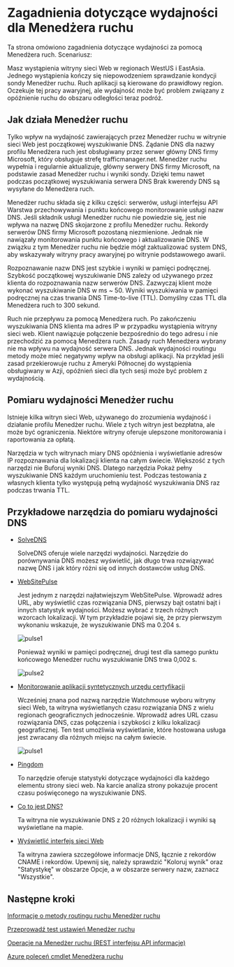 <properties
    pageTitle="Zagadnienia dotyczące wydajności Menedżer ruchu Azure | Microsoft Azure"
    description="Opis wydajności na temat testowania wydajności witryny sieci Web, korzystając z Menedżera ruchu i Menedżer ruchu"
    services="traffic-manager"
    documentationCenter=""
    authors="sdwheeler"
    manager="carmonm"
    editor=""
/>
<tags
    ms.service="traffic-manager"
    ms.devlang="na"
    ms.topic="article"
    ms.tgt_pltfrm="na"
    ms.workload="infrastructure-services"
    ms.date="10/11/2016"
    ms.author="sewhee"
/>

# <a name="performance-considerations-for-traffic-manager"></a>Zagadnienia dotyczące wydajności dla Menedżera ruchu

Ta strona omówiono zagadnienia dotyczące wydajności za pomocą Menedżera ruch. Scenariusz:

Masz wystąpienia witryny sieci Web w regionach WestUS i EastAsia. Jednego wystąpienia kończy się niepowodzeniem sprawdzanie kondycji sondy Menedżer ruchu. Ruch aplikacji są kierowane do prawidłowy region. Oczekuje tej pracy awaryjnej, ale wydajność może być problem związany z opóźnienie ruchu do obszaru odległości teraz podróż.

## <a name="how-traffic-manager-works"></a>Jak działa Menedżer ruchu

Tylko wpływ na wydajność zawierających przez Menedżer ruchu w witrynie sieci Web jest początkowej wyszukiwanie DNS. Żądanie DNS dla nazwy profilu Menedżera ruch jest obsługiwany przez serwer główny DNS firmy Microsoft, który obsługuje strefę trafficmanager.net. Menedżer ruchu wypełnia i regularnie aktualizuje, główny serwery DNS firmy Microsoft, na podstawie zasad Menedżer ruchu i wyniki sondy. Dzięki temu nawet podczas początkowej wyszukiwania serwera DNS Brak kwerendy DNS są wysyłane do Menedżera ruch.

Menedżer ruchu składa się z kilku części: serwerów, usługi interfejsu API Warstwa przechowywania i punktu końcowego monitorowanie usługi nazw DNS. Jeśli składnik usługi Menedżer ruchu nie powiedzie się, jest nie wpływa na nazwę DNS skojarzone z profilu Menedżer ruchu. Rekordy serwerów DNS firmy Microsoft pozostaną niezmienione. Jednak nie nawiązały monitorowania punktu końcowego i aktualizowanie DNS. W związku z tym Menedżer ruchu nie będzie mógł zaktualizować system DNS, aby wskazywały witryny pracy awaryjnej po witrynie podstawowego awarii.

Rozpoznawanie nazw DNS jest szybkie i wyniki w pamięci podręcznej. Szybkość początkowej wyszukiwanie DNS zależy od używanego przez klienta do rozpoznawania nazw serwerów DNS. Zazwyczaj klient może wykonać wyszukiwanie DNS w ms ~ 50. Wyniki wyszukiwania w pamięci podręcznej na czas trwania DNS Time-to-live (TTL). Domyślny czas TTL dla Menedżera ruch to 300 sekund.

Ruch nie przepływu za pomocą Menedżera ruch. Po zakończeniu wyszukiwania DNS klienta ma adres IP w przypadku wystąpienia witryny sieci web. Klient nawiązuje połączenie bezpośrednio do tego adresu i nie przechodzić za pomocą Menedżera ruch. Zasady ruch Menedżera wybrany nie ma wpływu na wydajność serwera DNS. Jednak wydajności routingu metody może mieć negatywny wpływ na obsługi aplikacji. Na przykład jeśli zasad przekierowuje ruchu z Ameryki Północnej do wystąpienia obsługiwany w Azji, opóźnień sieci dla tych sesji może być problem z wydajnością.

## <a name="measuring-traffic-manager-performance"></a>Pomiaru wydajności Menedżer ruchu

Istnieje kilka witryn sieci Web, używanego do zrozumienia wydajność i działanie profilu Menedżer ruchu. Wiele z tych witryn jest bezpłatna, ale może być ograniczenia. Niektóre witryny oferuje ulepszone monitorowania i raportowania za opłatą.

Narzędzia w tych witrynach miary DNS opóźnienia i wyświetlanie adresów IP rozpoznawania dla lokalizacji klienta na całym świecie. Większość z tych narzędzi nie Buforuj wyniki DNS. Dlatego narzędzia Pokaż pełny wyszukiwanie DNS każdym uruchomieniu test. Podczas testowania z własnych klienta tylko występują pełną wydajność wyszukiwania DNS raz podczas trwania TTL.

## <a name="sample-tools-to-measure-dns-performance"></a>Przykładowe narzędzia do pomiaru wydajności DNS

- [SolveDNS](http://www.solvedns.com/dns-comparison/)

    SolveDNS oferuje wiele narzędzi wydajności. Narzędzie do porównywania DNS możesz wyświetlić, jak długo trwa rozwiązywać nazwę DNS i jak który różni się od innych dostawców usług DNS.

- [WebSitePulse](http://www.websitepulse.com/help/tools.php)

    Jest jednym z narzędzi najłatwiejszym WebSitePulse. Wprowadź adres URL, aby wyświetlić czas rozwiązania DNS, pierwszy bajt ostatni bajt i innych statystyk wydajności. Możesz wybrać z trzech różnych wzorcach lokalizacji. W tym przykładzie pojawi się, że przy pierwszym wykonaniu wskazuje, że wyszukiwanie DNS ma 0.204 s.

    ![pulse1](./media/traffic-manager-performance-considerations/traffic-manager-web-site-pulse.png)

    Ponieważ wyniki w pamięci podręcznej, drugi test dla samego punktu końcowego Menedżer ruchu wyszukiwanie DNS trwa 0,002 s.

    ![pulse2](./media/traffic-manager-performance-considerations/traffic-manager-web-site-pulse2.png)

- [Monitorowanie aplikacji syntetycznych urzędu certyfikacji](https://asm.ca.com/en/checkit.php)

    Wcześniej znana pod nazwą narzędzie Watchmouse wyboru witryny sieci Web, ta witryna wyświetlanych czasu rozwiązania DNS z wielu regionach geograficznych jednocześnie. Wprowadź adres URL czasu rozwiązania DNS, czas połączenia i szybkości z kilku lokalizacji geograficznej. Ten test umożliwia wyświetlanie, które hostowana usługa jest zwracany dla różnych miejsc na całym świecie.

    ![pulse1](./media/traffic-manager-performance-considerations/traffic-manager-web-site-watchmouse.png)

- [Pingdom](http://tools.pingdom.com/)

    To narzędzie oferuje statystyki dotyczące wydajności dla każdego elementu strony sieci web. Na karcie analiza strony pokazuje procent czasu poświęconego na wyszukiwanie DNS.

- [Co to jest DNS?](http://www.whatsmydns.net/)

    Ta witryna nie wyszukiwanie DNS z 20 różnych lokalizacji i wyniki są wyświetlane na mapie.

- [Wyświetlić interfejs sieci Web](http://www.digwebinterface.com)

    Ta witryna zawiera szczegółowe informacje DNS, łącznie z rekordów CNAME i rekordów. Upewnij się, należy sprawdzić "Koloruj wynik" oraz "Statystykę" w obszarze Opcje, a w obszarze serwery nazw, zaznacz "Wszystkie".

## <a name="next-steps"></a>Następne kroki

[Informacje o metody routingu ruchu Menedżer ruchu](traffic-manager-routing-methods.md)

[Przeprowadź test ustawień Menedżer ruchu](traffic-manager-testing-settings.md)

[Operacje na Menedżer ruchu (REST interfejsu API informacje)](http://go.microsoft.com/fwlink/?LinkId=313584)

[Azure poleceń cmdlet Menedżera ruchu](http://go.microsoft.com/fwlink/p/?LinkId=400769)
